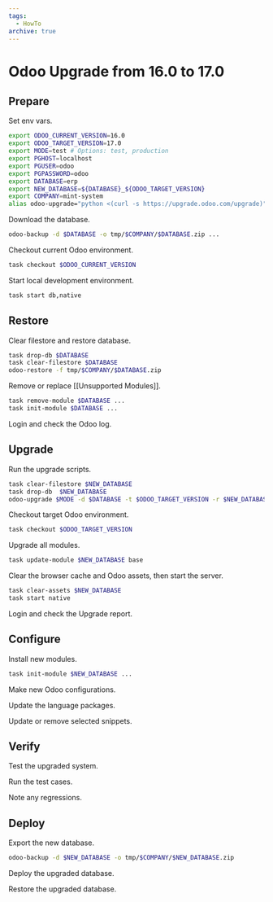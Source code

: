 ```yaml
---
tags:
  - HowTo
archive: true
---
```

# Odoo Upgrade from 16.0 to 17.0

## Prepare

Set env vars.

```bash
export ODOO_CURRENT_VERSION=16.0
export ODOO_TARGET_VERSION=17.0
export MODE=test # Options: test, production
export PGHOST=localhost
export PGUSER=odoo
export PGPASSWORD=odoo
export DATABASE=erp
export NEW_DATABASE=${DATABASE}_${ODOO_TARGET_VERSION}
export COMPANY=mint-system
alias odoo-upgrade="python <(curl -s https://upgrade.odoo.com/upgrade)"
```

Download the database.

```bash
odoo-backup -d $DATABASE -o tmp/$COMPANY/$DATABASE.zip ...
```

Checkout current Odoo environment.

```bash
task checkout $ODOO_CURRENT_VERSION
```

Start local development environment.

```bash
task start db,native
```

## Restore

Clear filestore and restore database.

```bash
task drop-db $DATABASE
task clear-filestore $DATABASE
odoo-restore -f tmp/$COMPANY/$DATABASE.zip
```

Remove or replace [[Unsupported Modules]].

```bash
task remove-module $DATABASE ...
task init-module $DATABASE ...
```

Login and check the Odoo log.
## Upgrade

Run the upgrade scripts.

```bash
task clear-filestore $NEW_DATABASE
task drop-db  $NEW_DATABASE
odoo-upgrade $MODE -d $DATABASE -t $ODOO_TARGET_VERSION -r $NEW_DATABASE
```

Checkout target Odoo environment.

```bash
task checkout $ODOO_TARGET_VERSION
```

Upgrade all modules.

```bash
task update-module $NEW_DATABASE base
```

Clear the browser cache and Odoo assets, then start the server.

```bash
task clear-assets $NEW_DATABASE
task start native
```

Login and check the Upgrade report.
## Configure

Install new modules.

```bash
task init-module $NEW_DATABASE ...
```

Make new Odoo configurations.

Update the language packages.

Update or remove selected snippets.
## Verify

Test the upgraded system.

Run the test cases.

Note any regressions.

## Deploy

Export the new database.

```bash
odoo-backup -d $NEW_DATABASE -o tmp/$COMPANY/$NEW_DATABASE.zip
```

Deploy the upgraded database.

Restore the upgraded database. 


